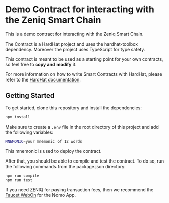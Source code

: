 # Demo Contract for interacting with the Zeniq Smart Chain

This is a demo contract for interacting with the Zeniq Smart Chain.

The Contract is a HardHat project and uses the hardhat-toolbox dependency.
Moreover the project uses TypeScript for type safety.

This contract is meant to be used as a starting point for your own contracts, so feel free to **copy and modify** it.

For more information on how to write Smart Contracts with HardHat, please refer to the [HardHat documentation](https://hardhat.org/getting-started/).

## Getting Started

To get started, clone this repository and install the dependencies:

```bash
npm install
```

Make sure to create a `.env` file in the root directory of this project and add the following variables:

```bash
MNEMONIC=your mnemonic of 12 words
```

This mnemonic is used to deploy the contract.

After that, you should be able to compile and test the contract.
To do so, run the following commands from the package.json directory:

```bash
npm run compile
npm run test
```

If you need ZENIQ for paying transaction fees, then we recommend the [Faucet WebOn](https://nomo.app/faucet) for the Nomo App.
